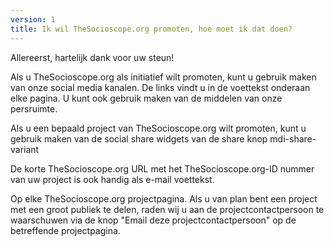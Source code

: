 ```yaml
---
version: 1
title: Ik wil TheSocioscope.org promoten, hoe moet ik dat doen?
---
```


Allereerst, hartelijk dank voor uw steun!

Als u TheSocioscope.org als initiatief wilt promoten, kunt u gebruik maken van onze social media kanalen. De links vindt u in de voettekst onderaan elke pagina. U kunt ook gebruik maken van de middelen van onze persruimte.

Als u een bepaald project van TheSocioscope.org wilt promoten, kunt u gebruik maken van de social share widgets van de share knop <v-avatar color="primary" size="24"><v-icon dark small> mdi-share-variant </v-icon> </v-avatar>

De korte TheSocioscope.org URL met het TheSocioscope.org-ID nummer van uw project is ook handig als e-mail voettekst.

Op elke TheSocioscope.org projectpagina. Als u van plan bent een project met een groot publiek te delen, raden wij u aan de projectcontactpersoon te waarschuwen via de knop "Email deze projectcontactpersoon" op de betreffende projectpagina.
